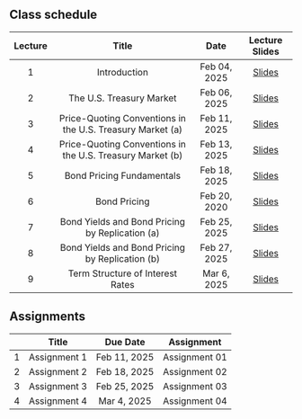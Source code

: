 
## Class schedule

| Lecture | Title                                      | Date          | Lecture Slides                                              |
|:-------:|:------------------------------------------:|:-------------:|:-----------------------------------------------------------:|
| 1       | Introduction                               | Feb 04, 2025   |  [Slides](/assets/lectures/lect01/Lecture_01.html)         |
| 2       | The U.S. Treasury Market                   | Feb 06, 2025   |  [Slides](/assets/lectures/lect02/Lecture_02.html)             |
| 3       | Price-Quoting Conventions in the U.S. Treasury Market (a) | Feb 11, 2025   |  [Slides](/assets/lectures/lect03/Lecture_03.html)             |
| 4       | Price-Quoting Conventions in the U.S. Treasury Market (b) | Feb 13, 2025   |  [Slides](/assets/lectures/lect03/Lecture_03.html)             |
| 5       | Bond Pricing Fundamentals                  | Feb 18, 2025   |  [Slides](/assets/lectures/lect04/Lecture_04.html)             |
| 6       | Bond Pricing                               | Feb 20, 2020   | [Slides](/assets/lectures/lect05/Lecture_05.html)              |
| 7       | Bond Yields and Bond Pricing by Replication (a) | Feb 25, 2025   | [Slides](/assets/lectures/lect06/Lecture_06.html)              |
| 8       | Bond Yields and Bond Pricing by Replication (b) | Feb 27, 2025   | [Slides](/assets/lectures/lect06/Lecture_06.html)              |
| 9       | Term Structure of Interest Rates            | Mar 6, 2025   | [Slides](/assets/lectures/lect07/Lecture_07.html)              |

## Assignments

|         | Title                                      | Due Date          | Assignment                                              |
|:-------:|:------------------------------------------:|:-----------------:|:-------------------------------------------------------:|
| 1       | Assignment 1                               | Feb 11, 2025      | Assignment 01                                           |
| 2       | Assignment 2                               | Feb 18, 2025      | Assignment 02                                           |
| 3       | Assignment 3                               | Feb 25, 2025      | Assignment 03                                           |
| 4       | Assignment 4                               | Mar 4, 2025       | Assignment 04                                           |